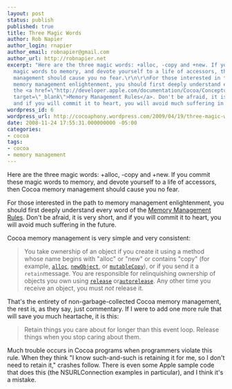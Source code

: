 ```yaml
---
layout: post
status: publish
published: true
title: Three Magic Words
author: Rob Napier
author_login: rnapier
author_email: robnapier@gmail.com
author_url: http://robnapier.net
excerpt: "Here are the three magic words: +alloc, -copy and +new. If you commit these
  magic words to memory, and devote yourself to a life of accessors, then Cocoa memory
  management should cause you no fear.\r\n\r\nFor those interested in the path to
  memory management enlightenment, you should first deeply understand every word of
  the <a href=\"http://developer.apple.com/documentation/Cocoa/Conceptual/MemoryMgmt/Articles/mmRules.html\"
  target=\"_blank\">Memory Management Rules</a>. Don't be afraid, it is very short,
  and if you will commit it to heart, you will avoid much suffering in the future. "
wordpress_id: 6
wordpress_url: http://cocoaphony.wordpress.com/2009/04/19/three-magic-words/
date: 2008-11-24 17:55:31.000000000 -05:00
categories:
- cocoa
tags:
- cocoa
- memory management
---
```

Here are the three magic words: +alloc, -copy and +new. If you commit these magic words to memory, and devote yourself to a life of accessors, then Cocoa memory management should cause you no fear.

For those interested in the path to memory management enlightenment, you should first deeply understand every word of the <a href="http://developer.apple.com/documentation/Cocoa/Conceptual/MemoryMgmt/Articles/mmRules.html" target="_blank">Memory Management Rules</a>. Don't be afraid, it is very short, and if you will commit it to heart, you will avoid much suffering in the future. <!-- more -->

Cocoa memory management is very simple and very consistent:
<blockquote>You take ownership of an object if you create it using a method whose name begins with "alloc" or "new" or contains "copy" (for example, <code><a href="http://developer.apple.com/documentation/Cocoa/Reference/Foundation/Classes/NSObject_Class/Reference/Reference.html#//apple_ref/occ/clm/NSObject/alloc" target="_blank">alloc</a></code>, <code><a href="http://developer.apple.com/documentation/Cocoa/Reference/ApplicationKit/Classes/NSObjectController_Class/Reference/Reference.html#//apple_ref/occ/instm/NSObjectController/newObject" target="_blank">newObject</a></code>, or <code><a href="http://developer.apple.com/documentation/Cocoa/Reference/Foundation/Classes/NSObject_Class/Reference/Reference.html#//apple_ref/occ/instm/NSObject/mutableCopy" target="_blank">mutableCopy</a></code>), or if you send it a <code>retain</code>message. You are responsible for relinquishing ownership of objects you own using <code><a href="http://developer.apple.com/documentation/Cocoa/Reference/Foundation/Protocols/NSObject_Protocol/Reference/NSObject.html#//apple_ref/occ/intfm/NSObject/release" target="_blank">release</a></code> or<code><a href="http://developer.apple.com/documentation/Cocoa/Reference/Foundation/Protocols/NSObject_Protocol/Reference/NSObject.html#//apple_ref/occ/intfm/NSObject/autorelease" target="_blank">autorelease</a></code>. Any other time you receive an object, you must <em>not</em> release it.</blockquote>
That's the entirety of non-garbage-collected Cocoa memory management, the rest is, as they say, just commentary. If I were to add one more rule that will save you much heartache, it is this:
<blockquote>Retain things you care about for longer than this event loop. Release things when you stop caring about them.</blockquote>
Much trouble occurs in Cocoa programs when programmers violate this rule. When they think "I know such-and-such is retaining it for me, so I don't need to retain it," crashes follow. There is even some Apple sample code that does this (the NSURLConnection examples in particular), and I think it's a mistake.
